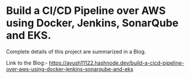 # Build a CI/CD Pipeline over AWS using Docker, Jenkins, SonarQube and EKS.

Complete details of this project are summarized in a Blog.

Link to the Blog:- https://ayush11122.hashnode.dev/build-a-cicd-pipeline-over-aws-using-docker-jenkins-sonarqube-and-eks

